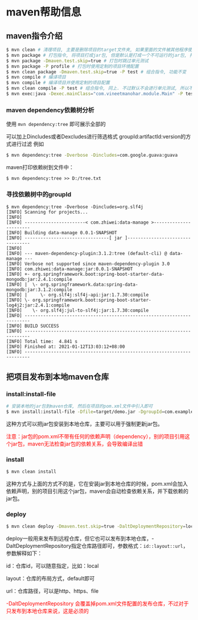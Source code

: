 # maven帮助信息

## maven指令介绍

```bash
$ mvn clean # 清理项目, 主要是删除项目的target文件夹, 如果里面的文件被其他程序使用, 会导致删除失败
$ mvn package # 打包指令, 将项目打成jar包, 但是默认是打成一个不可运行的jar包, 打成一个可运行的jar包需要在pom.xml中引入编译插件
$ mvn package -Dmaven.test.skip=true # 打包时跳过单元测试
$ mvn package -P profile # 打包时使用定制的项目环境配置
$ mvn clean package -Dmaven.test.skip=true -P test # 组合指令, 功能不变
$ mvn compile # 编译项目
$ mvn compile # 编译项目并使用定制的项目配置
$ mvn clean compile -P test # 组合指令, 同上. 不过默认不会进行单元测试, 所以不需要配置-Dmaven.test.skip=true
$ mvn exec:java -Dexec.mainClass="com.vineetmanohar.module.Main" -P test # 通过maven来启动java程序, maven会自动将项目中依赖的jar包添加到classpath, 不过在执行该指令前需要先执行compile编译代码, 也不能缺少指定的环境, 编译时用的什么环境, 运行时也得什么环境
```

### maven dependency依赖树分析

使用 `mvn dependency:tree` 即可展示全部的

可以加上Dincludes或者Dexcludes进行筛选格式 groupId:artifactId:version的方式进行过滤
例如

```bash
$ mvn dependency:tree -Dverbose -Dincludes=com.google.guava:guava
```

maven打印依赖树到文件中：

```shell
$ mvn dependency:tree >> D:/tree.txt
```

### 寻找依赖树中的groupId

```shell
$ mvn dependency:tree -Dverbose -Dincludes=org.slf4j
[INFO] Scanning for projects...
[INFO]
[INFO] -----------------------< com.zhiwei:data-manage >-----------------------
[INFO] Building data-manage 0.0.1-SNAPSHOT
[INFO] --------------------------------[ jar ]---------------------------------
[INFO]
[INFO] --- maven-dependency-plugin:3.1.2:tree (default-cli) @ data-manage ---
[INFO] Verbose not supported since maven-dependency-plugin 3.0
[INFO] com.zhiwei:data-manage:jar:0.0.1-SNAPSHOT
[INFO] +- org.springframework.boot:spring-boot-starter-data-mongodb:jar:2.4.1:compile
[INFO] |  \- org.springframework.data:spring-data-mongodb:jar:3.1.2:compile
[INFO] |     \- org.slf4j:slf4j-api:jar:1.7.30:compile
[INFO] \- org.springframework.boot:spring-boot-starter-log4j2:jar:2.4.1:compile
[INFO]    \- org.slf4j:jul-to-slf4j:jar:1.7.30:compile
[INFO] ------------------------------------------------------------------------
[INFO] BUILD SUCCESS
[INFO] ------------------------------------------------------------------------
[INFO] Total time:  4.841 s
[INFO] Finished at: 2021-01-12T13:03:12+08:00
[INFO] ------------------------------------------------------------------------
```

## 把项目发布到本地maven仓库

### install:install-file

```bash
# 安装本地的jar包到maven仓库, 然后在项目的pom.xml文件中引入即可
$ mvn install:install-file -Dfile=target/demo.jar -DgroupId=com.example -DartifactId=demo -Dversion=1.0.0 -Dpackaging=jar
```

这种方式可以把jar包安装到本地仓库，主要可以用于强制更新jar包。

<font color='red'>注意：jar包的pom.xml不带有任何的依赖声明（dependency），别的项目引用这个jar包，maven无法检查jar包的依赖关系，会导致编译出错</font>

### install

```bash
$ mvn clean install
```

这种方式与上面的方式不的是，它在安装jar到本地仓库的时候，pom.xml会加入依赖声明，别的项目引用这个jar包，maven会自动检查依赖关系，并下载依赖的jar包。

### deploy

```bash
$ mvn clean deploy -Dmaven.test.skip=true -DaltDeploymentRepository=local::default::file:${HOME}/.m2/repository
```

deploy一般用来发布到远程仓库，但它也可以发布到本地仓库，-DaltDeploymentRepository指定仓库路径即可，参数格式：`id::layout::url`，参数解释如下：

id：仓库id，可以随意指定，比如：local

layout：仓库的布局方式，default即可

url：仓库路径，可以是http、https、file

<font color="red">-DaltDeploymentRepository 会覆盖掉pom.xml文件配置的发布仓库，不过对于只发布到本地仓库来说，这是必须的</font>
